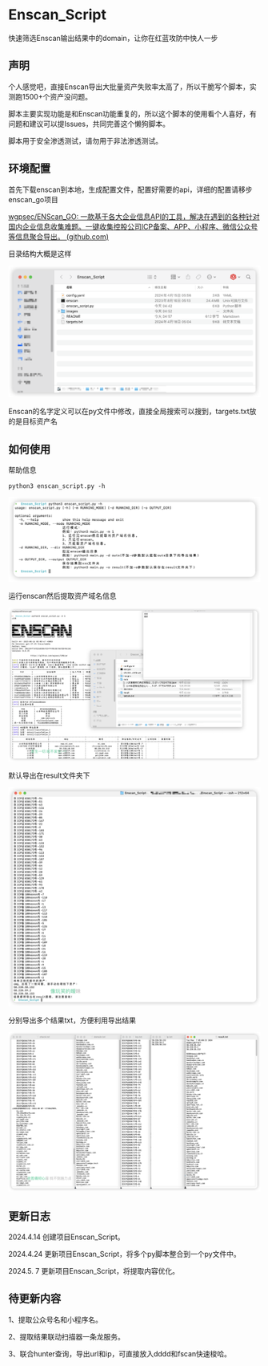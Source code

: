 # Enscan_Script

快速筛选Enscan输出结果中的domain，让你在红蓝攻防中快人一步

## 声明

个人感觉吧，直接Enscan导出大批量资产失败率太高了，所以干脆写个脚本，实测跑1500+个资产没问题。

脚本主要实现功能是和Enscan功能重复的，所以这个脚本的使用看个人喜好，有问题和建议可以提Issues，共同完善这个懒狗脚本。





脚本用于安全渗透测试，请勿用于非法渗透测试。

## 环境配置

首先下载enscan到本地，生成配置文件，配置好需要的api，详细的配置请移步enscan_go项目

[wgpsec/ENScan_GO: 一款基于各大企业信息API的工具，解决在遇到的各种针对国内企业信息收集难题。一键收集控股公司ICP备案、APP、小程序、微信公众号等信息聚合导出。 (github.com)](https://github.com/wgpsec/ENScan_GO)

目录结构大概是这样

![image-20240507045734257](https://github.com/Abbbbbqvq/Enscan_Script/blob/main/images/image-20240507045734257.png)

Enscan的名字定义可以在py文件中修改，直接全局搜索可以搜到，targets.txt放的是目标资产名

## 如何使用

帮助信息

```
python3 enscan_script.py -h
```

![image-20240507050618405](https://github.com/Abbbbbqvq/Enscan_Script/blob/main/images/image-20240507050618405.png)

运行enscan然后提取资产域名信息

![image-20240507050938889](https://github.com/Abbbbbqvq/Enscan_Script/blob/main/images/image-20240507050938889.png)

默认导出在result文件夹下

![image-20240507051029301](https://github.com/Abbbbbqvq/Enscan_Script/blob/main/images/image-20240507051029301.png)

分别导出多个结果txt，方便利用导出结果

![image-20240507051306725](https://github.com/Abbbbbqvq/Enscan_Script/blob/main/images/image-20240507051306725.png)

## 更新日志

2024.4.14 创建项目Enscan_Script。

2024.4.24 更新项目Enscan_Script，将多个py脚本整合到一个py文件中。

2024.5.  7 更新项目Enscan_Script，将提取内容优化。

## 待更新内容

1、提取公众号名和小程序名。

2、提取结果联动扫描器一条龙服务。

3、联合hunter查询，导出url和ip，可直接放入dddd和fscan快速梭哈。
